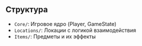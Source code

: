 ## Структура  
- `Core/`: Игровое ядро (Player, GameState)  
- `Locations/`: Локации с логикой взаимодействия  
- `Items/`: Предметы и их эффекты  